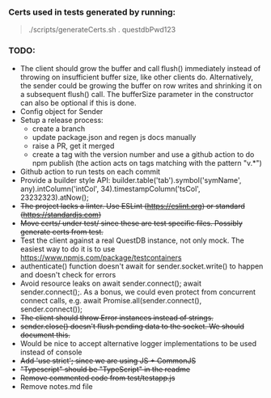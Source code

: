 ### Certs used in tests generated by running:
> ./scripts/generateCerts.sh . questdbPwd123

### TODO:
- The client should grow the buffer and call flush() immediately instead of throwing on insufficient buffer size,
like other clients do.
Alternatively, the sender could be growing the buffer on row writes and shrinking it on a subsequent flush() call.
The bufferSize parameter in the constructor can also be optional if this is done.
- Config object for Sender
- Setup a release process:
  - create a branch
  - update package.json and regen js docs manually
  - raise a PR, get it merged
  - create a tag with the version number and use a github action to do npm publish (the action acts on tags matching with the pattern "v.*")
- Github action to run tests on each commit
- Provide a builder style API:
  builder.table('tab').symbol('symName', any).intColumn('intCol', 34).timestampColumn('tsCol', 23232323).atNow();
- ~~The project lacks a linter. Use ESLint (https://eslint.org) or standard (https://standardjs.com)~~
- ~~Move certs/ under test/ since these are test specific files. Possibly generate certs from test.~~
- Test the client against a real QuestDB instance, not only mock. The easiest way to do it is to use https://www.npmjs.com/package/testcontainers
- authenticate() function doesn't await for sender.socket.write() to happen and doesn't check for errors
- Avoid resource leaks on await sender.connect(); await sender.connect();.
  As a bonus, we could even protect from concurrent connect calls, e.g. await Promise.all(sender.connect(), sender.connect());
- ~~The client should throw Error instances instead of strings.~~
- ~~sender.close() doesn't flush pending data to the socket. We should document this.~~
- Would be nice to accept alternative logger implementations to be used instead of console
- ~~Add 'use strict'; since we are using JS + CommonJS~~
- ~~"Typescript" should be "TypeScript" in the readme~~
- ~~Remove commented code from test/testapp.js~~
- Remove notes.md file
